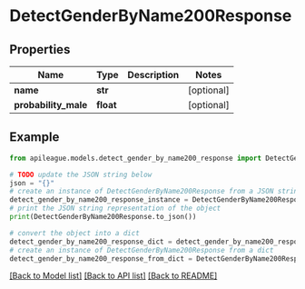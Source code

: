 # DetectGenderByName200Response


## Properties

Name | Type | Description | Notes
------------ | ------------- | ------------- | -------------
**name** | **str** |  | [optional] 
**probability_male** | **float** |  | [optional] 

## Example

```python
from apileague.models.detect_gender_by_name200_response import DetectGenderByName200Response

# TODO update the JSON string below
json = "{}"
# create an instance of DetectGenderByName200Response from a JSON string
detect_gender_by_name200_response_instance = DetectGenderByName200Response.from_json(json)
# print the JSON string representation of the object
print(DetectGenderByName200Response.to_json())

# convert the object into a dict
detect_gender_by_name200_response_dict = detect_gender_by_name200_response_instance.to_dict()
# create an instance of DetectGenderByName200Response from a dict
detect_gender_by_name200_response_from_dict = DetectGenderByName200Response.from_dict(detect_gender_by_name200_response_dict)
```
[[Back to Model list]](../README.md#documentation-for-models) [[Back to API list]](../README.md#documentation-for-api-endpoints) [[Back to README]](../README.md)


